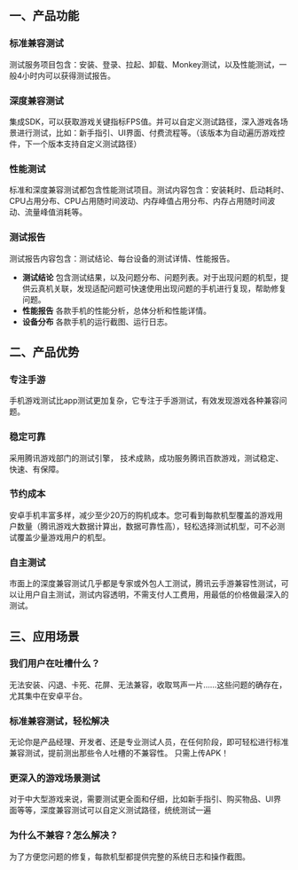 
## 一、产品功能
### 标准兼容测试
测试服务项目包含：安装、登录、拉起、卸载、Monkey测试，以及性能测试，一般4小时内可以获得测试报告。
### 深度兼容测试
集成SDK，可以获取游戏关键指标FPS值。并可以自定义测试路径，深入游戏各场景进行测试，比如：新手指引、UI界面、付费流程等。（该版本为自动遍历游戏控件，下一个版本支持自定义测试路径）
### 性能测试
标准和深度兼容测试都包含性能测试项目。测试内容包含：安装耗时、启动耗时、CPU占用分布、CPU占用随时间波动、内存峰值占用分布、内存占用随时间波动、流量峰值消耗等。
### 测试报告
测试报告内容包含：测试结论、每台设备的测试详情、性能报告。
- **测试结论**
包含测试结果，以及问题分布、问题列表。对于出现问题的机型，提供云真机关联，发现适配问题可快速使用出现问题的手机进行复现，帮助修复问题。
- **性能报告**
各款手机的性能分析，总体分析和性能详情。
- **设备分布**
各款手机的运行截图、运行日志。

## 二、产品优势
### 专注手游
手机游戏测试比app测试更加复杂，它专注于手游测试，有效发现游戏各种兼容问题。
### 稳定可靠
采用腾讯游戏部门的测试引擎， 技术成熟，成功服务腾讯百款游戏，测试稳定、快速、有保障。
### 节约成本
安卓手机丰富多样，减少至少20万的购机成本。您可看到每款机型覆盖的游戏用户数量（腾讯游戏大数据计算出，数据可靠性高），轻松选择测试机型，可不必测试覆盖少量游戏用户的机型。 
### 自主测试
市面上的深度兼容测试几乎都是专家或外包人工测试，腾讯云手游兼容性测试，可以让用户自主测试，测试内容透明，不需支付人工费用，用最低的价格做最深入的测试。
## 三、应用场景
### 我们用户在吐槽什么？
无法安装、闪退、卡死、花屏、无法兼容，收取骂声一片……这些问题的确存在，尤其集中在安卓平台。

### 标准兼容测试，轻松解决
无论你是产品经理、开发者、还是专业测试人员，在任何阶段，即可轻松进行标准兼容测试，提前测出那些令人吐槽的不兼容性。 只需上传APK！

### 更深入的游戏场景测试
对于中大型游戏来说，需要测试更全面和仔细，比如新手指引、购买物品、UI界面等等，深度兼容测试可以自定义测试路径，统统测试一遍

### 为什么不兼容？怎么解决？
为了方便您问题的修复，每款机型都提供完整的系统日志和操作截图。



